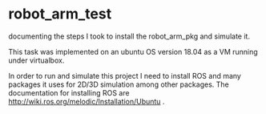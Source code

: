 # robot_arm_test
documenting the steps I took to install the robot_arm_pkg and simulate it.

This task was implemented on an ubuntu OS version 18.04 as a VM running under virtualbox.

In order to run and simulate this project I need to install ROS and many packages it uses for 2D/3D simulation among other packages. The documentation for installing ROS are http://wiki.ros.org/melodic/Installation/Ubuntu .

